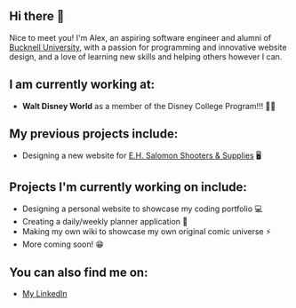 ## Hi there 👋

Nice to meet you! I'm Alex, an aspiring software engineer and alumni of [Bucknell University](https://www.bucknell.edu/), with a passion for programming and innovative website design, and a love of learning new skills and helping others however I can.

## I am currently working at:
- **Walt Disney World** as a member of the Disney College Program!!! 🏰✨

## My previous projects include:
- Designing a new website for [E.H. Salomon Shooters & Supplies](https://www.ehsalomon.com/) 🖥

## Projects I'm currently working on include:
- Designing a personal website to showcase my coding portfolio 💻
- Creating a daily/weekly planner application 📆
- Making my own wiki to showcase my own original comic universe ⚡️
- More coming soon! 😁

## You can also find me on:
- [My LinkedIn](https://www.linkedin.com/in/alexander-bigley-b7897a22a/) 

<!--
**alexbigley/alexbigley** is a ✨ _special_ ✨ repository because its `README.md` (this file) appears on your GitHub profile.

Here are some ideas to get you started:

- 🔭 I’m currently working on ...
- 🌱 I’m currently learning ...
- 👯 I’m looking to collaborate on ...
- 🤔 I’m looking for help with ...
- 💬 Ask me about ...
- 📫 How to reach me: ...
- 😄 Pronouns: ...
- ⚡ Fun fact: ...
-->
